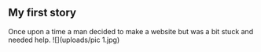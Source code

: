 ## My first story 

Once upon a time a man decided to make a website but was a bit stuck and needed help. ![](uploads/pic 1.jpg) 


<pre> <a href="https://github.com/pages-themes/cayman/blob/master/assets/css/style.scss"></a> </pre> 

 
 
